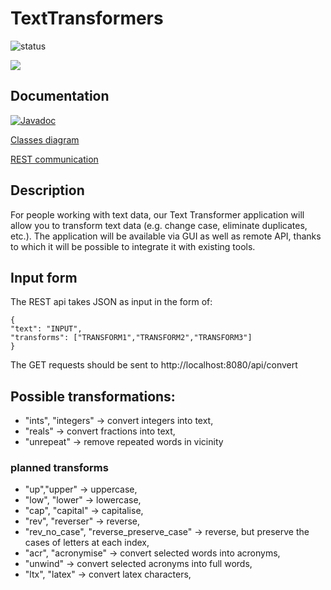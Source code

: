 # TextTransformers
![status](https://github.com/lucapl/TextTransformer/actions/workflows/build_and_test.yml/badge.svg)

![](https://media0.giphy.com/media/v1.Y2lkPTc5MGI3NjExYzg1ZDkxZGI5NzNiOTY2YjMzNGI0YjI3NDQwNDFiZjkxZTFlZWFmNyZlcD12MV9pbnRlcm5hbF9naWZzX2dpZklkJmN0PWc/7c0bE2bfJrfos/giphy.gif)

## Documentation
[![Javadoc](https://img.shields.io/badge/JavaDoc-Online-green)](https://lucapl.github.io/TextTransformer/javadoc/)

[Classes diagram](https://github.com/lucapl/TextTransformer/wiki/Project-Structure)

[REST communication](https://github.com/lucapl/TextTransformer/wiki/REST-message-sequence)


## Description
For people working with text data, our Text Transformer application will allow you to transform text data (e.g. change case, eliminate duplicates, etc.). The application will be available via GUI as well as remote API, thanks to which it will be possible to integrate it with existing tools.

## Input form
The REST api takes JSON as input in the form of:
```
{
"text": "INPUT",
"transforms": ["TRANSFORM1","TRANSFORM2","TRANSFORM3"]
}
```
The GET requests should be sent to http://localhost:8080/api/convert
## Possible transformations:
- "ints", "integers" -> convert integers into text,
- "reals" -> convert fractions into text,
- "unrepeat" -> remove repeated words in vicinity
### planned transforms
- "up","upper" -> uppercase,
- "low", "lower" -> lowercase,
- "cap", "capital" -> capitalise,
- "rev", "reverser" -> reverse,
- "rev_no_case", "reverse_preserve_case" -> reverse, but preserve the cases of letters at each index,
- "acr", "acronymise" -> convert selected words into acronyms,
- "unwind" -> convert selected acronyms into full words,
- "ltx", "latex" -> convert latex characters,

